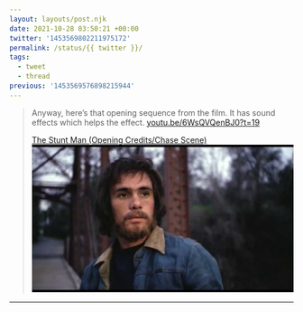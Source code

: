 ```yaml
---
layout: layouts/post.njk
date: 2021-10-28 03:50:21 +00:00
twitter: '1453569802211975172'
permalink: /status/{{ twitter }}/
tags: 
  - tweet
  - thread
previous: '1453569576898215944'
---
```


> Anyway, here’s that opening sequence from the film. It has sound effects which helps the effect. [youtu.be/6WsQVQenBJ0?t=19](https://youtu.be/6WsQVQenBJ0?t=19)
> 
> [<span>The Stunt Man (Opening Credits/Chase Scene)</span> ![](/img/_youtube/1453569802211975172.jpg)](https://youtu.be/6WsQVQenBJ0?t=19)

---

